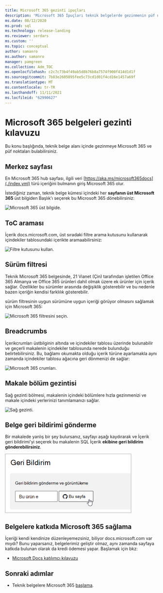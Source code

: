 ```yaml
---
title: Microsoft 365 gezinti ipuçları
description: 'Microsoft 365 İpuçları teknik belgelerde gezinmenin püf noktaları ve püf noktaları: Merkez sayfası, içindekiler tablosu, üst bilgi ve içerikcrumları kullanma ve sürüm filtresinin nasıl kullanımı gibi bilgileri açıklar.'
ms.date: 08/12/2020
ms.prod: sql
ms.technology: release-landing
ms.reviewer: serdars
ms.custom: ''
ms.topic: conceptual
author: samanro
ms.author: samanro
manager: pamgreen
ms.collection: Adm_TOC
ms.openlocfilehash: c2c7c73b4f49ab5d8b76b8a7574f900f414d1d1f
ms.sourcegitcommit: 7b83e2605895fee5c73cd1d01f4cd16e1457a69f
ms.translationtype: MT
ms.contentlocale: tr-TR
ms.lasthandoff: 11/11/2021
ms.locfileid: "62990627"
---
```

# <a name="microsoft-365-docs-navigation-guide"></a>Microsoft 365 belgeleri gezinti kılavuzu

Bu konu başlığında, teknik belge alanı içinde gezinmeye Microsoft 365 ve püf noktaları bulabilirsiniz.  

## <a name="hub-page"></a>Merkez sayfası

En Microsoft 365 hub sayfası, ilgili veri [https://aka.ms/microsoft365docs](./index.yml) türü içeriğini bulmanın giriş Microsoft 365 olur.

İstediğiniz zaman, teknik belge kümesi içindeki her **sayfanın üst Microsoft 365** üst bilgiden Başlık'ı seçerek bu Microsoft 365 dönebilirsiniz:

![Microsoft 365 üst bilgide.](media/m365-header-cursor.png)

## <a name="toc-search"></a>ToC araması 
İçerik docs.microsoft.com, üst sıradaki filtre arama kutusunu kullanarak içindekiler tablosundaki içerikte aramaabilirsiniz:

![Filtre kutusunu kullan.](media/m365-filter-by-title.png)

## <a name="version-filter"></a>Sürüm filtresi
Teknik Microsoft 365 belgesinde, 21 Vianet (Çin) tarafından işletilen Office 365 Almanya ve Office 365 ürünleri dahil olmak üzere ek ürünler için içerik sağlar. Özellikler bu sürümler arasında değişiklik gösterebilir ve bu nedenle bazen içeriğin kendisi farklılık gösterebilir.

sürüm filtresinin uygun sürümüne uygun içeriği görüyor olmasını sağlamak için Microsoft 365:

![Microsoft 365 filtresini seçin.](media/m365-version-filter.png)

## <a name="breadcrumbs"></a>Breadcrumbs

İçerikcrumları üstbilginin altında ve içindekiler tablosu üzerinde bulunabilir ve geçerli makalenin içindekiler tablosunda nerede bulunduğu belirtebilirsiniz.  Bu, bağlamı okumakta olduğu içerik türüne ayarlamakla aynı zamanda içindekiler tablosu ağacına geri dönmenizi de sağlar:

![Microsoft 365 crumları.](media/m365-breadcrumb.png)

## <a name="article-section-navigation"></a>Makale bölüm gezintisi

Sağ gezinti bölmesi, makalenin içindeki bölümlere hızla gezinmenizi ve makale içindeki yerlerinizi tanımlamanızı sağlar.  

![Sağ gezinti.](media/m365-article-sections.png)

## <a name="submit-docs-feedback"></a>Belge geri bildirimi gönderme

Bir makalede yanlış bir şey bulursanız, sayfayı aşağı kaydırarak ve İçerik geri bildirimi'yi seçerek bu makalenin SQL İçerik **ekibine geri bildirim gönderebilirsiniz**.

![Sorun içerik geri bildirimi'ne gidin.](media/m365-article-feedback.png)

## <a name="contribute-to-microsoft-365-documentation"></a>Belgelere katkıda Microsoft 365 sağlama

İçeriği kendi kendinize düzenleyemezsiniz, biliyor docs.microsoft.com var mıydı? Bunu yaparsanız, belgelerimiz geliştir olmaz, aynı zamanda sayfaya katkıda bulunan olarak da kredi ödemesi yapar. Başlamak için bkz:

- [Microsoft Docs katılımcı kılavuzu](/contribute/)

## <a name="next-steps"></a>Sonraki adımlar

- Teknik belgelere Microsoft 365 [başlama](index.yml).